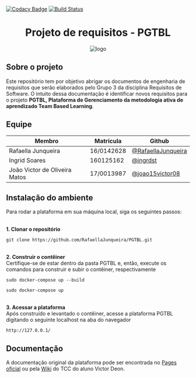 [![Codacy Badge](https://api.codacy.com/project/badge/Grade/bcbcac621e1847e7af8e61bc202a03c6)](https://www.codacy.com/app/VictorArnaud/PGTBL?utm_source=github.com&amp;utm_medium=referral&amp;utm_content=VictorArnaud/PGTBL&amp;utm_campaign=Badge_Grade)
[![Build Status](https://travis-ci.org/VictorDeon/PGTBL.svg?branch=master)](https://travis-ci.org/VictorDeon/PGTBL)

<div align="center">
 
# Projeto de requisitos - PGTBL

</div>
<div align="center">

![logo](https://user-images.githubusercontent.com/14116020/48957651-17711600-ef41-11e8-9500-59c0c95fb089.png)

</div>

## Sobre o projeto
Este repositório tem por objetivo abrigar os documentos de engenharia de requisitos que serão elaborados pelo Grupo 3 da disciplina Requisitos de Software. O intuito dessa documentação é identificar novos requisitos para o projeto **PGTBL, Plataforma de Gerenciamento da metodologia ativa de aprendizado Team Based Learning**.
 
## Equipe

</div>

| Membro                        | Matrícula  | Github                                                     |
|-------------------------------|------------|------------------------------------------------------------|
| Rafaella Junqueira            | 16/0142628 | [@RafaellaJunqueira](https://github.com/RafaellaJunqueira) |
| Ingrid Soares                 | 160125162  | [@ingrdst](https://github.com/ingrdst)                     |
| João Victor de Oliveira Matos | 17/0013987 | [@joao15victor08](https://github.com/joao15victor08)       |

## Instalação do ambiente
Para rodar a plataforma em sua máquina local, siga os seguintes passos:

<br> **1. Clonar o repositório**
```
git clone https://github.com/RafaellaJunqueira/PGTBL.git
```

<br> **2. Construir o contêiner**
<br> Certifique-se de estar dentro da pasta PGTBL e, então, execute os comandos para construir e subir o contêiner, respectivamente
```
sudo docker-compose up --build
```
```
sudo docker-compose up
```

<br> **3. Acessar a plataforma**
<br> Após construído e levantado o contêiner, acesse a plataforma PGTBL digitando o seguinte localhost na aba do navegador
```
http://127.0.0.1/
```

## Documentação

A documentação original da plataforma pode ser encontrada no [Pages oficial](https://victordeon.github.io/PGTBL/) ou pela [Wiki](https://github.com/VictorDeon/PGTBL/wiki) do TCC do aluno Victor Deon.
